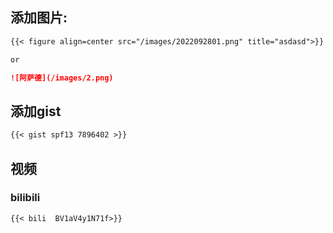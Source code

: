 ## 添加图片:

```markdown
{{< figure align=center src="/images/2022092801.png" title="asdasd">}}

or

![阿萨德](/images/2.png)
```

## 添加gist

```markdown
{{< gist spf13 7896402 >}}
```

## 视频

### bilibili

```markdown
{{< bili  BV1aV4y1N71f>}}
```